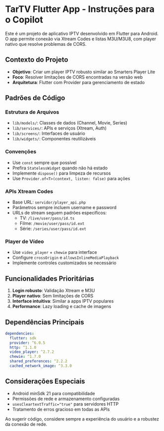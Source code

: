 <!-- Use this file to provide workspace-specific custom instructions to Copilot. For more details, visit https://code.visualstudio.com/docs/copilot/copilot-customization#_use-a-githubcopilotinstructionsmd-file -->

# TarTV Flutter App - Instruções para o Copilot

Este é um projeto de aplicativo IPTV desenvolvido em Flutter para Android. O app permite conexão via Xtream Codes e listas M3U/M3U8, com player nativo que resolve problemas de CORS.

## Contexto do Projeto

- **Objetivo**: Criar um player IPTV robusto similar ao Smarters Player Lite
- **Foco**: Resolver limitações de CORS encontradas na versão web
- **Arquitetura**: Flutter com Provider para gerenciamento de estado

## Padrões de Código

### Estrutura de Arquivos
- `lib/models/`: Classes de dados (Channel, Movie, Series)
- `lib/services/`: APIs e serviços (Xtream, Auth)
- `lib/screens/`: Interfaces de usuário
- `lib/widgets/`: Componentes reutilizáveis

### Convenções
- Use `const` sempre que possível
- Prefira `StatelessWidget` quando não há estado
- Implemente `dispose()` para limpeza de recursos
- Use `Provider.of<T>(context, listen: false)` para ações

### APIs Xtream Codes
- Base URL: `servidor/player_api.php`
- Parâmetros sempre incluem username e password
- URLs de stream seguem padrões específicos:
  - TV: `/live/user/pass/id.ts`
  - Filme: `/movie/user/pass/id.ext`
  - Série: `/series/user/pass/id.ext`

### Player de Vídeo
- Use `video_player` + `chewie` para interface
- Configure `crossOrigin` e `allowsInlineMediaPlayback`
- Implemente controles customizados se necessário

## Funcionalidades Prioritárias

1. **Login robusto**: Validação Xtream e M3U
2. **Player nativo**: Sem limitações de CORS
3. **Interface intuitiva**: Similar a apps IPTV populares
4. **Performance**: Lazy loading e cache de imagens

## Dependências Principais

```yaml
dependencies:
  flutter: sdk
  provider: ^6.0.5
  http: ^1.1.0
  video_player: ^2.7.2
  chewie: ^1.7.0
  shared_preferences: ^2.2.2
  cached_network_image: ^3.3.0
```

## Considerações Especiais

- Android minSdk 21 para compatibilidade
- Permissões de rede e armazenamento configuradas
- `usesCleartextTraffic="true"` para servidores HTTP
- Tratamento de erros gracioso em todas as APIs

Ao sugerir código, considere sempre a experiência do usuário e a robustez da conexão de rede.

